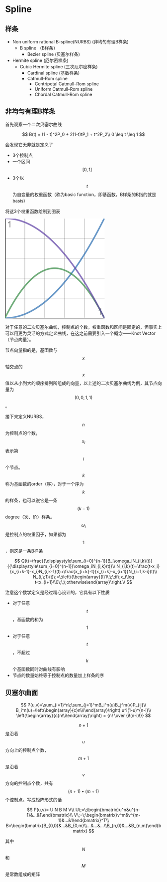 # Spline

## 样条

* Non uniform rational B-spline\(NURBS\) \(非均匀有理B样条\)
  * B spline （B样条）
    * Bezier spline \(贝塞尔样条\)
* Hermite spline \(厄尔密样条\)
  * Cubic Hermite spline \(三次厄尔密样条\)
    * Cardinal spline \(基数样条\)
    * Catmull-Rom spline
      * Centripetal Catmull–Rom spline
      * Uniform Catmull-Rom spline
      * Chordal Catmull-Rom spline

## 非均匀有理B样条

首先观察一个二次贝塞尔曲线

$$
B(t) = (1 - t)^2P_0 + 2(1-t)tP_1 + t^2P_2\\
0 \leq t \leq 1
$$

会发现它无非就是定义了

* 3个控制点
* 一个区间 $$[0, 1]$$ 
* 3个以 $$t$$ 为自变量的权重函数（称为basic function，即基函数，B样条的B指的就是basis）

将这3个权重函数绘制到图表

 

![basis function](../.gitbook/assets/bezier.png)

对于任意的二次贝塞尔曲线，控制点的个数，权重函数和区间是固定的，但事实上可以用更为灵活的方式定义曲线，在这之前需要引入一个概念——Knot Vector（节点向量）。

节点向量指的是，基函数与 $$x$$ 轴交点的 $$x$$ 值以从小到大的顺序排列所组成的向量，以上述的二次贝塞尔曲线为例，其节点向量为 $$(0, 0, 1, 1)$$ 。

接下来定义NURBS， $$n$$ 为控制点的个数， $$x_i$$ 表示第 $$i$$ 个节点。 $$k$$ 称为基函数的order（序），对于一个序为 $$k$$ 的样条，也可以说它是一条 $$(k-1)$$ degree（次、阶）样条。 $$\omega_i$$ 是控制点的权重因子，如果都为 $$1$$ ，则这是一条B样条

$$
Q(t)=\frac{{\displaystyle\sum_{i=0}^{n-1}}B_i\omega_iN_{i,k}(t)}{{\displaystyle\sum_{i=0}^{n-1}}\omega_iN_{i,k}(t)}\\
N_{i,k}(t)=\frac{t-x_i}{x_{i+k-1}-x_i}N_{i,k-1}(t)+\frac{x_{i+k}-t}{x_{i+k}-x_{i+1}}N_{i+1,k-i}(t)\\
N_{i,\;1}(t)\;=\;\left\{\begin{array}{l}1\;\;\;if\;x_i\leq t<x_{i+1}\\0\;\;\;otherwise\end{array}\right.\\
$$

注意这个数学定义是经过精心设计的，它具有以下性质

* 对于任意 $$t$$ ，基函数的和为 $$1$$ 
* 对于任意 $$t$$ ，不超过 $$k$$ 个基函数同时对曲线有影响
* 节点的数量始终等于控制点的数量加上样条的序

## 贝塞尔曲面

$$
P(u,v)=\sum_{i=1}^n\;\sum_{j=1}^mB_i^n(u)B_j^m(v)P_{ij}\\
B_i^n(u)=\left(\begin{array}{c}n\\i\end{array}\right) u^i(1-u)^{n-i}\\
\left(\begin{array}{c}n\\i\end{array}\right) = {n! \over {i!(n-i)!}}
$$

$$n+1$$ 是沿着 $$u$$ 方向上的控制点个数， $$m+1$$ 是沿着 $$v$$ 方向的控制点个数，共有 $$(n + 1)•(m + 1)$$ 个控制点。写成矩阵形式的话

$$
P(u,v)= U N B M V\\
U\;=\;\begin{bmatrix}u^n&u^{n-1}&...&1\end{bmatrix}\\
V\;=\;\begin{bmatrix}v^m&v^{m-1}&...&1\end{bmatrix}^T\\
B=\begin{bmatrix}B_{0,0}&...&B_{0,m}\\...&...&...\\B_{n,0}&...&B_{n,m}\end{bmatrix}
$$

其中 $$N$$ 和 $$M$$ 是常数组成的矩阵

